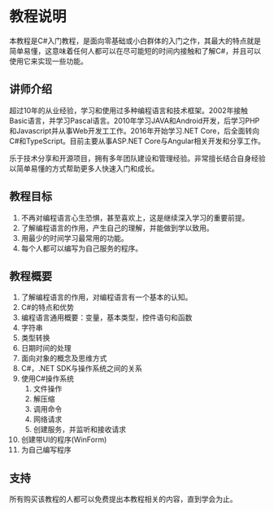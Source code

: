 # 教程说明

本教程是C#入门教程，是面向零基础或小白群体的入门之作，其最大的特点就是简单易懂，这意味着任何人都可以在尽可能短的时间内接触和了解C#，并且可以使用它来实现一些功能。

## 讲师介绍

超过10年的从业经验，学习和使用过多种编程语言和技术框架。2002年接触Basic语言，并学习Pascal语言。2010年学习JAVA和Android开发，后学习PHP和Javascript并从事Web开发工工作。2016年开始学习.NET Core，后全面转向C#和TypeScript。目前主要从事ASP.NET Core与Angular相关开发和分享工作。

乐于技术分享和开源项目，拥有多年团队建设和管理经验。非常擅长结合自身经验以简单易懂的方式帮助更多人快速入门和成长。

## 教程目标

1. 不再对编程语言心生恐惧，甚至喜欢上，这是继续深入学习的重要前提。
2. 了解编程语言的作用，产生自己的理解，并能做到学以致用。
3. 用最少的时间学习最常用的功能。
4. 每个人都可以编写为自己服务的程序。

## 教程概要

1. 了解编程语言的作用，对编程语言有一个基本的认知。
2. C#的特点和优势
3. 编程语言通用概要：变量，基本类型，控件语句和函数
4. 字符串
5. 类型转换
6. 日期时间的处理
7. 面向对象的概念及思维方式
8. C#，.NET SDK与操作系统之间的关系
9. 使用C#操作系统
   1. 文件操作
   2. 解压缩
   3. 调用命令
   4. 网络请求
   5. 创建服务，并监听和接收请求
10. 创建带UI的程序(WinForm)
11. 为自己编写程序

## 支持

所有购买该教程的人都可以免费提出本教程相关的内容，直到学会为止。
